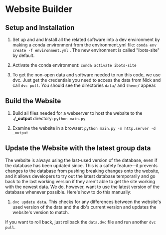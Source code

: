# Website Builder

## Setup and Installation

1. Set up and and Install all the related software into a dev environment by making a conda environment from the environment.yml file:  `conda env create -f environment.yml` .  The new environment is called "ibots-site" by default.

2. Activate the conda environment: `conda activate ibots-site` 

3. To get the non-open data and software needed to run this code, we use dvc.  Just get the credentials you need to access the data from Nick and call `dvc pull`.  You should see the directories `data/` and `theme/` appear.

## Build the Website

1. Build all files needed for a webserver to host the website to the **./_output** directory: `python main.py`

2. Examine the website in a browser: `python main.py -m http.server -d _output`


## Update the Website with the latest group data

The website is always using the last-used version of the database, even if the database has been updated since.  This is a safety feature--it prevents changes to the database from pushing breaking changes onto the website, and it allows developers to try out the latest database temporarily and go back to the last working version if they aren't able to get the site working with the newest data.  We do, however, want to use the latest version of the database whenever possible.  Here's how to do this manually:

1. `dvc update data`.  This checks for any differences between the website's used version of the data and the db's current version and updates the website's version to match.

If you want to roll back, just rollback the `data.dvc` file and run another `dvc pull`.
